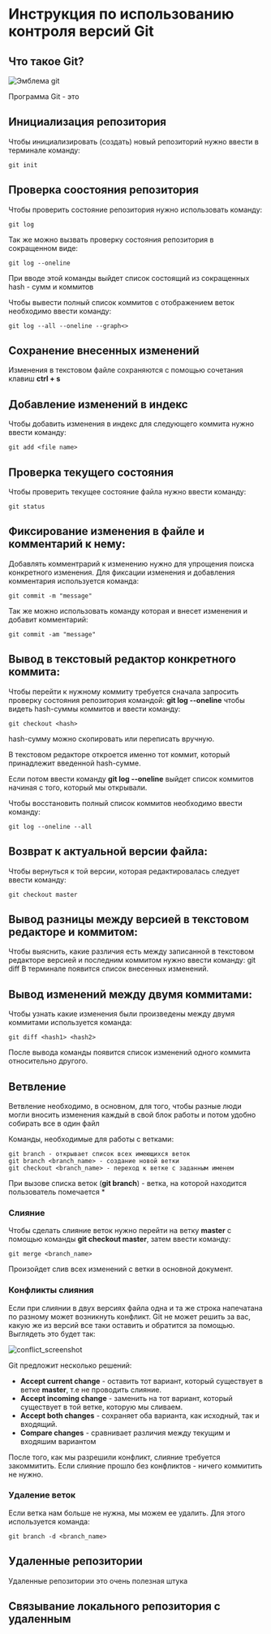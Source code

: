 # **Инструкция по использованию контроля версий Git**

## Что такое Git?

![Эмблема git](150171675-45d9b808-e847-457c-8b8c-e5b24a324d85.png)

Программа Git - это

## Инициализация репозитория
Чтобы инициализировать (создать) новый репозиторий нужно ввести в терминале команду:

    git init

## Проверка соостояния репозитория

Чтобы проверить состояние репозитория нужно использовать команду:

    git log

Так же можно вызвать проверку состояния репозитория в сокращенном виде:

    git log --oneline

При вводе этой команды выйдет список состоящий из сокращенных hash - сумм и коммитов

Чтобы вывести полный список коммитов с отображением веток необходимо ввести команду:

    git log --all --oneline --graph<>

## Сохранение внесенных изменений

Изменения в текстовом файле сохраняются с помощью сочетания клавиш **ctrl + s**

## Добавление изменений в индекс

Чтобы добавить изменения в индекс для следующего коммита нужно ввести команду:

    git add <file name>
    
## Проверка текущего состояния

Чтобы проверить текущее состояние файла нужно ввести команду:

    git status
## Фиксирование изменения в файле и комментарий к нему:
Добавлять комментрарий к изменению нужно для упрощения поиска конкретного изменения. Для фиксации изменения и добавления комментария используется команда:

    git commit -m "message"    
Так же можно использовать команду которая и внесет изменения и добавит комментарий:

    git commit -am "message"

## Вывод в текстовый редактор конкретного коммита:

Чтобы перейти к нужному коммиту требуется сначала запросить проверку состояния репозитория командой: **git log --oneline** чтобы видеть hash-суммы коммитов и ввести команду: 

    git checkout <hash>

hash-сумму можно скопировать или переписать вручную.

В текстовом редакторе откроется именно тот коммит, который принадлежит введенной hash-сумме.

Если потом ввести команду **git log --oneline** выйдет список коммитов начиная с того, который мы открывали.

Чтобы восстановить полный список коммитов необходимо ввести команду:

    git log --oneline --all


## Возврат к актуальной версии файла:

Чтобы вернуться к той версии, которая редактировалась следует ввести команду:

    git checkout master
    
## Вывод разницы между версией в текстовом редакторе и коммитом:

Чтобы выяснить, какие различия есть между записанной в текстовом редакторе версией и последним коммитом нужно ввести команду:
    git diff
В терминале появится список внесенных изменений. 

## Вывод изменений между двумя коммитами:
Чтобы узнать какие изменения были произведены между двумя коммитами используется команда:

    git diff <hash1> <hash2>

После вывода команды появится список изменений одного коммита относительно другого.    

## Ветвление 

Ветвление необходимо, в основном, для того, чтобы разные люди могли вносить изменения каждый в свой блок работы и потом удобно собирать все в один файл

Команды, необходимые для работы с ветками:

    git branch - открывает список всех имеющихся веток
    git branch <branch_name> - создание новой ветки
    git checkout <branch_name> - переход к ветке с заданным именем

При вызове списка веток (**git branch**) - ветка, на которой находится пользователь помечается *


### Слияние

Чтобы сделать слияние веток нужно перейти на ветку **master** с помощью команды **git checkout master**, затем ввести команду:

    git merge <branch_name>
Произойдет слив всех изменений с ветки в основной документ.


### Конфликты слияния

Если при слиянии в двух версиях файла одна и та же строка напечатана по разному может возникнуть конфликт. Git не может решить за вас, какую же из версий все таки оставить и обратится за помощью. Выглядеть это будет так:

![conflict_screenshot](git_merge_conflict.jpg)

Git предложит несколько решений:

* **Accept current change** - оставить тот вариант, который существует в ветке **master**, т.е не проводить слияние.
* **Accept incoming change** - заменить на тот вариант, который существует в той ветке, которую мы сливаем.
* **Accept both changes** - сохраняет оба варианта, как исходный, так и входящий.
* **Compare changes** - сравнивает различия между текущим и входяшим вариантом

После того, как мы разрешили конфликт, слияние требуется закоммитить. Если слияние прошло без конфликтов - ничего коммитить не нужно.

### **Удаление веток**

Если ветка нам больше не нужна, мы можем ее удалить. Для этого используется команда:

    git branch -d <branch_name>

## Удаленные репозитории

Удаленные репозитории это очень полезная штука 

## Связывание локального репозитория с удаленным

